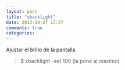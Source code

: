 ```yaml
---
layout: post
title: "xbacklight"
date: 2013-10-27 13:57
comments: true
categories: 
---
```

Ajustar el brillo de la pantalla

>$ xbacklight -set 100  (la pone al máximo)

